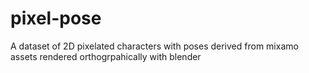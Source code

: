 # pixel-pose
A dataset of 2D pixelated characters with poses derived from mixamo assets rendered orthogrpahically with blender
